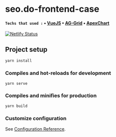 # seo.do-frontend-case
#### `Techs that used :` &bull; [VueJS](https://github.com/vuejs/vue)  &bull; [AG-Grid](https://www.ag-grid.com/)  &bull; [ApexChart](https://apexcharts.com/)

[![Netlify Status](https://api.netlify.com/api/v1/badges/e5bb0d66-c36b-4226-b0f0-9e32783b471d/deploy-status)](https://seo-case.netlify.app/)
## Project setup
```
yarn install
```

### Compiles and hot-reloads for development
```
yarn serve
```

### Compiles and minifies for production
```
yarn build
```

### Customize configuration
See [Configuration Reference](https://cli.vuejs.org/config/).
